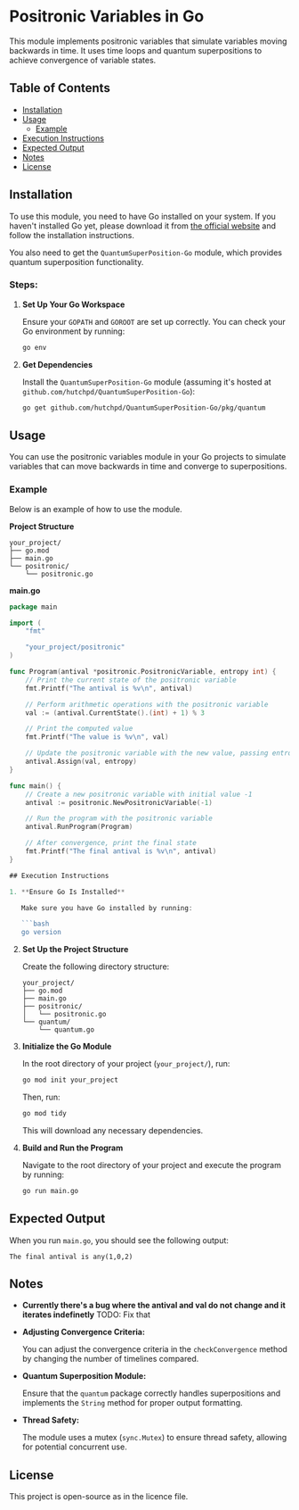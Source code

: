 
# Positronic Variables in Go

This module implements positronic variables that simulate variables moving backwards in time. It uses time loops and quantum superpositions to achieve convergence of variable states.

## Table of Contents

- [Installation](#installation)
- [Usage](#usage)
  - [Example](#example)
- [Execution Instructions](#execution-instructions)
- [Expected Output](#expected-output)
- [Notes](#notes)
- [License](#license)

## Installation

To use this module, you need to have Go installed on your system. If you haven't installed Go yet, please download it from [the official website](https://golang.org/dl/) and follow the installation instructions.

You also need to get the `QuantumSuperPosition-Go` module, which provides quantum superposition functionality.

### Steps:

1. **Set Up Your Go Workspace**

   Ensure your `GOPATH` and `GOROOT` are set up correctly. You can check your Go environment by running:

   ```bash
   go env
   ```

2. **Get Dependencies**

   Install the `QuantumSuperPosition-Go` module (assuming it's hosted at `github.com/hutchpd/QuantumSuperPosition-Go`):

   ```bash
   go get github.com/hutchpd/QuantumSuperPosition-Go/pkg/quantum
   ```

## Usage

You can use the positronic variables module in your Go projects to simulate variables that can move backwards in time and converge to superpositions.

### Example

Below is an example of how to use the module.

**Project Structure**

```
your_project/
├── go.mod
├── main.go
└── positronic/
    └── positronic.go
```

**main.go**

```go
package main

import (
    "fmt"

    "your_project/positronic"
)

func Program(antival *positronic.PositronicVariable, entropy int) {
    // Print the current state of the positronic variable
    fmt.Printf("The antival is %v\n", antival)

    // Perform arithmetic operations with the positronic variable
    val := (antival.CurrentState().(int) + 1) % 3

    // Print the computed value
    fmt.Printf("The value is %v\n", val)

    // Update the positronic variable with the new value, passing entropy
    antival.Assign(val, entropy)
}

func main() {
    // Create a new positronic variable with initial value -1
    antival := positronic.NewPositronicVariable(-1)

    // Run the program with the positronic variable
    antival.RunProgram(Program)

    // After convergence, print the final state
    fmt.Printf("The final antival is %v\n", antival)
}

## Execution Instructions

1. **Ensure Go Is Installed**

   Make sure you have Go installed by running:

   ```bash
   go version
   ```

2. **Set Up the Project Structure**

   Create the following directory structure:

   ```
   your_project/
   ├── go.mod
   ├── main.go
   ├── positronic/
   │   └── positronic.go
   └── quantum/
       └── quantum.go
   ```

3. **Initialize the Go Module**

   In the root directory of your project (`your_project/`), run:

   ```bash
   go mod init your_project
   ```

   Then, run:

   ```bash
   go mod tidy
   ```

   This will download any necessary dependencies.

5. **Build and Run the Program**

   Navigate to the root directory of your project and execute the program by running:

   ```bash
   go run main.go
   ```

## Expected Output

When you run `main.go`, you should see the following output:

```
The final antival is any(1,0,2)
```

## Notes

- **Currently there's a bug where the antival and val do not change and it iterates indefinetly**
  TODO: Fix that

- **Adjusting Convergence Criteria:**

  You can adjust the convergence criteria in the `checkConvergence` method by changing the number of timelines compared.

- **Quantum Superposition Module:**

  Ensure that the `quantum` package correctly handles superpositions and implements the `String` method for proper output formatting.

- **Thread Safety:**

  The module uses a mutex (`sync.Mutex`) to ensure thread safety, allowing for potential concurrent use.

## License

This project is open-source as in the licence file.